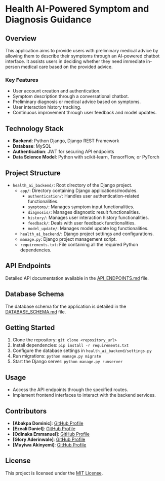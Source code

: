 # Health AI-Powered Symptom and Diagnosis Guidance

## Overview

This application aims to provide users with preliminary medical advice by allowing them to describe their symptoms through an AI-powered chatbot interface. It assists users in deciding whether they need immediate in-person medical care based on the provided advice.

### Key Features

- User account creation and authentication.
- Symptom description through a conversational chatbot.
- Preliminary diagnosis or medical advice based on symptoms.
- User interaction history tracking.
- Continuous improvement through user feedback and model updates.

## Technology Stack

- **Backend**: Python Django, Django REST Framework
- **Database**: MySQL
- **Authentication**: JWT for securing API endpoints
- **Data Science Model**: Python with scikit-learn, TensorFlow, or PyTorch

## Project Structure

- `health_ai_backend/`: Root directory of the Django project.
    - `app/`: Directory containing Django applications/modules.
        - `authentication/`: Handles user authentication-related functionalities.
        - `symptoms/`: Manages symptom input functionalities.
        - `diagnosis/`: Manages diagnostic result functionalities.
        - `history/`: Manages user interaction history functionalities.
        - `feedback/`: Deals with user feedback functionalities.
        - `model_update/`: Manages model update log functionalities.
    - `health_ai_backend/`: Django project settings and configurations.
    - `manage.py`: Django project management script.
    - `requirements.txt`: File containing all the required Python dependencies.

## API Endpoints

Detailed API documentation available in the [API_ENDPOINTS.md](API_ENDPOINTS.md) file.

## Database Schema

The database schema for the application is detailed in the [DATABASE_SCHEMA.md](DATABASE_SCHEMA.md) file.

## Getting Started

1. Clone the repository: `git clone <repository_url>`
2. Install dependencies: `pip install -r requirements.txt`
3. Configure the database settings in `health_ai_backend/settings.py`
4. Run migrations: `python manage.py migrate`
5. Start the Django server: `python manage.py runserver`

## Usage

- Access the API endpoints through the specified routes.
- Implement frontend interfaces to interact with the backend services.

## Contributors

- **[Abakpa Dominic]**: [GitHub Profile](https://github.com/DT-GAMER)
- **[Ezeali Daniel]**: [GitHub Profile](https://github.com/eodaneze)
- **[Odinaka Emmanuel]**: [GitHub Profile](https://github.com/Emmanuel-Odinaka)
-  **[Glory Aderinwale]**: [GitHub Profile](https://github.com/GloryOyinkansola)
-   **[Muyiwa Akinyemi]**: [GitHub Profile](https://github.com/TheUnusualD)

## License

This project is licensed under the [MIT License](LICENSE).
